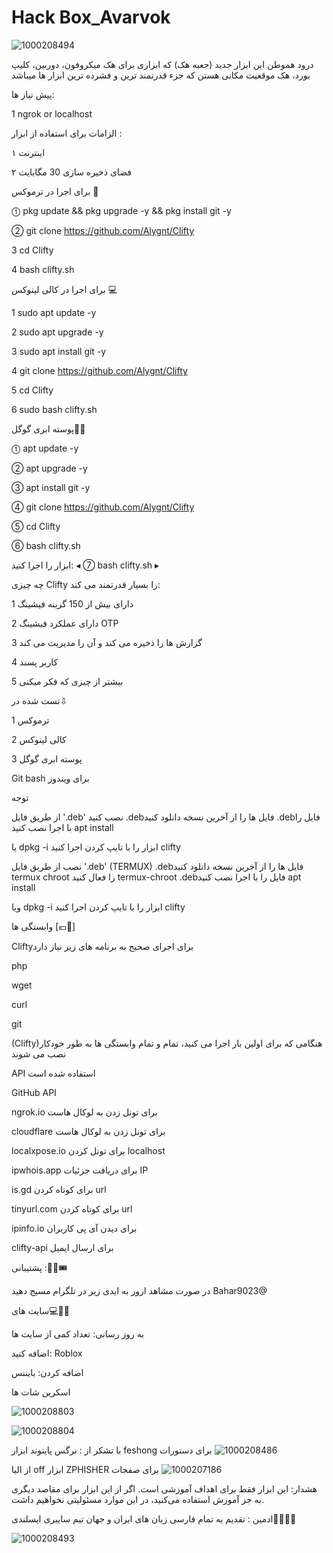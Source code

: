 # Hack Box_Avarvok


![1000208494](https://github.com/MRAvarvokiranshare/Clifty_Avarvok/assets/146922434/0e0d4189-9e6b-40f4-ad3b-271528ae8cdf)






درود هموطن این ابزار جدید (جعبه هک) که ابزاری برای هک میکروفون، دوربین، کلیپ بورد، هک موقعیت مکانی هستن که جزء قدرتمند ترین و فشرده ترین ابزار ها میباشد 

پیش نیاز ها:

1 ngrok or localhost 






الزامات برای استفاده از ابزار :


۱ اینترنت


۲ فضای ذخیره سازی 30 مگابایت






برای اجرا در ترموکس 📱

⓵ pkg update && pkg upgrade -y && pkg install git -y

② git clone https://github.com/Alygnt/Clifty

3 cd Clifty

4 bash clifty.sh




برای اجرا  در کالی لینوکس 💻

1 sudo apt update -y

2 sudo apt upgrade -y

3 sudo apt install git -y

4 git clone  https://github.com/Alygnt/Clifty

5 cd Clifty

6 sudo bash clifty.sh






پوسته ابری گوگل🛜🈁



⓵ apt update -y

② apt upgrade -y

③ apt install git -y

④ git clone https://github.com/Alygnt/Clifty

⑤ cd Clifty

⑥ bash clifty.sh






ابزار را اجرا کنید:
◂  ⑦ bash clifty.sh  ▸






چه چیزی Clifty را بسیار قدرتمند می کند:

1 دارای بیش از 150 گزینه فیشینگ

2 دارای عملکرد فیشینگ OTP

3 گزارش ها را ذخیره می کند و آن را مدیریت می کند

4 کاربر پسند

5 بیشتر از چیزی که فکر میکنی





تست شده در⇩

1 ترموکس

2 کالی لینوکس

3 پوسته ابری گوگل

Git bash برای ویندوز





توجه


از طریق فایل '.deb' نصب کنید
.debفایل ها را از آخرین نسخه دانلود کنید
.debفایل را با اجرا نصب کنید
apt install <your path to deb file>





یا
dpkg -i <your path to deb file>
ابزار را با تایپ کردن اجرا کنید
clifty






نصب از طریق فایل '.deb' (TERMUX)
.debفایل ها را از آخرین نسخه دانلود کنید
termux chroot را فعال کنید
termux-chroot
.debفایل را با اجرا نصب کنید
apt install <your path to deb file>





ویا
dpkg -i <your path to deb file>
ابزار را با تایپ کردن اجرا کنید clifty







وابستگی ها [💶🔐]


Cliftyبرای اجرای صحیح به برنامه های زیر نیاز دارد 

php

wget

curl

git

(Clifty)هنگامی که برای اولین بار اجرا می کنید، تمام و تمام وابستگی ها به طور خودکار نصب می شوند 








API استفاده شده است


GitHub API


ngrok.io برای تونل زدن به لوکال هاست


cloudflare برای تونل زدن به لوکال هاست


localxpose.io برای تونل کردن localhost


ipwhois.app برای دریافت جزئیات IP


is.gd برای کوتاه کردن url


tinyurl.com برای کوتاه کردن url


ipinfo.io برای دیدن آی پی کاربران


clifty-api برای ارسال ایمیل







پشتیبانی :👩‍💻🎟️

در صورت مشاهد ارور به ایدی زیر در تلگرام مسیج دهید Bahar9023@





سایت های💻👩‍💻

به روز رسانی: تعداد کمی از سایت ها

اضافه کنید: Roblox

اضافه کردن: بایننس







اسکرین شات ها

![1000208803](https://github.com/MRAvarvokiranshare/Clifty_Avarvok/assets/146922434/fd2c43ce-fcf8-4f16-b807-1108a36d913e)




![1000208804](https://github.com/MRAvarvokiranshare/Clifty_Avarvok/assets/146922434/c5de2763-d11b-419d-8c23-d6b38e74c275) 





با تشکر از :
 نرگس پایتوند ابزار feshong برای دستورات 
 ![1000208486](https://github.com/MRAvarvokiranshare/Clifty_Avarvok/assets/146922434/20cef7cb-d8d5-4034-80aa-e27364ebe7bc)


 
از الیا off ابزار ZPHISHER برای صفحات
![1000207186](https://github.com/MRAvarvokiranshare/Clifty_Avarvok/assets/146922434/14663265-3870-4738-b97d-b0406ff21120)








هشدار:
این ابزار فقط برای اهداف آموزشی است. اگر از این ابزار برای مقاصد دیگری به جز آموزش استفاده می‌کنید، در این موارد مسئولیتی نخواهیم داشت.





ادمین :
تقدیم به تمام فارسی زبان های ایران و جهان 
تیم سایبری ایسلندی👩‍💻🌐🔐

![1000208493](https://github.com/MRAvarvokiranshare/Clifty_Avarvok/assets/146922434/f93ea908-4de0-4ad8-a8e1-548bacd57456)


